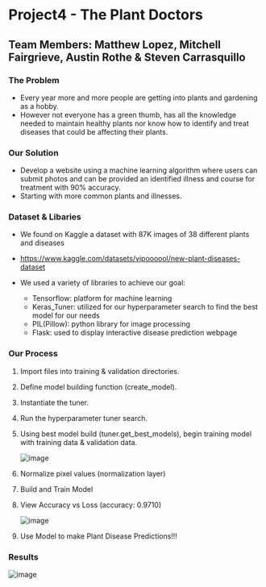 # Project4 - The Plant Doctors
## Team Members: Matthew Lopez, Mitchell Fairgrieve, Austin Rothe & Steven Carrasquillo

### The Problem
- Every year more and more people are getting into plants and gardening as a hobby.
- However not everyone has a green thumb, has all the knowledge needed to maintain healthy plants nor know how to identify and treat diseases that could be affecting their plants.

### Our Solution
- Develop a website using a machine learning algorithm where users can submit photos and can be provided an identified illness and course for treatment with 90% accuracy.
- Starting with more common plants and illnesses.

### Dataset & Libaries
- We found on Kaggle a dataset with 87K images of 38 different plants and diseases
- https://www.kaggle.com/datasets/vipoooool/new-plant-diseases-dataset

- We used a variety of libraries to achieve our goal:
    - Tensorflow: platform for machine learning
    - Keras_Tuner: utilized for our hyperparameter search to find the best model for our needs
    - PIL(Pillow): python library for image processing
    - Flask: used to display interactive disease prediction webpage

### Our Process
1. Import files into training & validation directories.
2. Define model building function (create_model).
3. Instantiate the tuner.
4. Run the hyperparameter tuner search.
5. Using best model build (tuner.get_best_models), begin training model with training data & validation data.

   ![image](https://github.com/mlopez60/Project4/assets/98186160/4d1b5ba7-45eb-4f3f-9fdc-84dfb620c0db)

6. Normalize pixel values (normalization layer)
7. Build and Train Model 
8. View Accuracy vs Loss (accuracy: 0.9710)
    
   ![image](https://github.com/mlopez60/Project4/assets/98186160/84059329-b45e-49b2-8404-50b447f9d30e)
   
9. Use Model to make Plant Disease Predictions!!!


### Results

![image](https://github.com/mlopez60/Project4/assets/150081483/bdfd9bfb-3e34-4ccd-96ef-ed3739cbf8f9)


